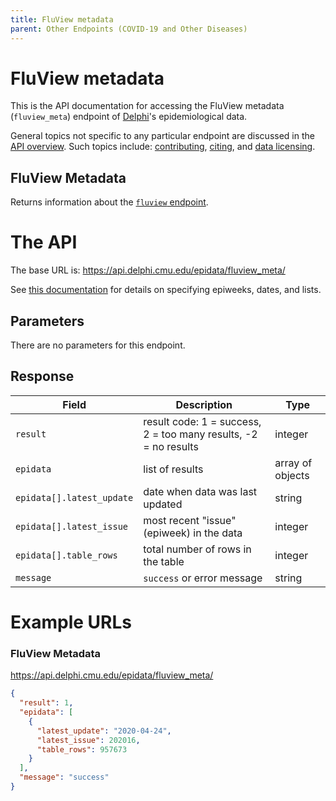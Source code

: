 ```yaml
---
title: FluView metadata
parent: Other Endpoints (COVID-19 and Other Diseases)
---
```


# FluView metadata

This is the API documentation for accessing the FluView metadata
(`fluview_meta`) endpoint of [Delphi](https://delphi.cmu.edu/)'s epidemiological
data.

General topics not specific to any particular endpoint are discussed in the
[API overview](README.md). Such topics include:
[contributing](README.md#contributing), [citing](README.md#citing), and
[data licensing](README.md#data-licensing).

## FluView Metadata

Returns information about the [`fluview` endpoint](fluview.md).

# The API

The base URL is: https://api.delphi.cmu.edu/epidata/fluview_meta/

See [this documentation](README.md) for details on specifying epiweeks, dates, and lists.

## Parameters

There are no parameters for this endpoint.

## Response

| Field                     | Description                                                     | Type             |
|---------------------------|-----------------------------------------------------------------|------------------|
| `result`                  | result code: 1 = success, 2 = too many results, -2 = no results | integer          |
| `epidata`                 | list of results                                                 | array of objects |
| `epidata[].latest_update` | date when data was last updated                                 | string           |
| `epidata[].latest_issue`  | most recent "issue" (epiweek) in the data                       | integer          |
| `epidata[].table_rows`    | total number of rows in the table                               | integer          |
| `message`                 | `success` or error message                                      | string           |

# Example URLs

### FluView Metadata
https://api.delphi.cmu.edu/epidata/fluview_meta/

```json
{
  "result": 1,
  "epidata": [
    {
      "latest_update": "2020-04-24",
      "latest_issue": 202016,
      "table_rows": 957673
    }
  ],
  "message": "success"
}
```
